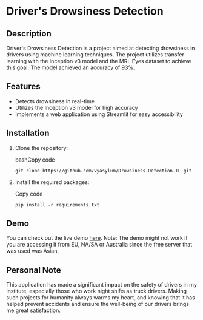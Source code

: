 # Driver's Drowsiness Detection

## Description

Driver's Drowsiness Detection is a project aimed at detecting drowsiness in drivers using machine learning techniques. The project utilizes transfer learning with the Inception v3 model and the MRL Eyes dataset to achieve this goal. The model achieved an accuracy of 93%.

## Features

-   Detects drowsiness in real-time
-   Utilizes the Inception v3 model for high accuracy
-   Implements a web application using Streamlit for easy accessibility

## Installation

1.  Clone the repository:
    
    bashCopy code
    
    `git clone https://github.com/vyasylum/Drowsiness-Detection-TL.git` 
    
2.  Install the required packages:
    
    Copy code
    
    `pip install -r requirements.txt` 
    
 ## Demo

You can check out the live demo [here](https://vyasylum.streamlit.app/). 
Note: The demo might not work if you are accessing it from EU, NA/SA or Australia since the free server that was used was Asian.  
## Personal Note

This application has made a significant impact on the safety of drivers in my institute, especially those who work night shifts as truck drivers. Making such projects for humanity always warms my heart, and knowing that it has helped prevent accidents and ensure the well-being of our drivers brings me great satisfaction.



